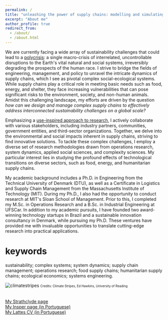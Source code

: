 ```yaml
---
permalink: /
title: "unleashing the power of supply chains: modelling and simulating complex social-ecological systems for high-leverage interventions"
excerpt: "About me"
author_profile: true
redirect_from: 
  - /about/
  - /about.html
---
```


We are currently facing a wide array of sustainability challenges that could lead to a <a href="https://cascadeinstitute.org/technical-paper/a-call-for-an-international-research-program-on-the-risk-of-a-global-polycrisis/" target="_blank">polycrisis</a>: a single macro-crisis of interrelated, uncontrollable disruptions to the Earth's vital natural and social systems, irreversibly degrading the prospects of the human race. I strive to bridge the fields of engineering, management, and policy to unravel the intricate dynamics of supply chains, which I see as pivotal complex social-ecological systems. While supply chains play a critical role in meeting basic needs such as food, energy, and shelter, they face increasing vulnerabilities that can pose significant risks to the environment, society, and non-human animals. Amidst this challenging landscape, my efforts are driven by the question _how can we design and manage complex supply chains to effectively address interconnected sustainability challenges on a global scale?_

Emphasizing a <a href="https://en.wikipedia.org/wiki/Pasteur%27s_quadrant" target="_blank">use-inspired approach to research</a>, I actively collaborate with various stakeholders, including industry partners, communities, government entities, and third-sector organizations. Together, we delve into the environmental and social impacts inherent in supply chains, striving to find innovative solutions. To tackle these complex challenges, I employ a diverse set of research methodologies drawn from operations research, system dynamics, applied social sciences, and complexity sciences. My particular interest lies in studying the profound effects of technological transitions on diverse sectors, such as food, energy, and humanitarian supply chains.

My academic background includes a Ph.D. in Engineering from the Technical University of Denmark (DTU), as well as a Certificate in Logistics and Supply Chain Management from the Massachusetts Institute of Technology (MIT). During my Ph.D., I also had the opportunity to conduct research at MIT's Sloan School of Management. Prior to this, I completed my M.Sc. in Operations Research and a B.Sc. in Industrial Engineering at UFSCar. In addition to my academic pursuits, I have founded two award-winning technology startups in Brazil and a sustainable innovation consultancy in Denmark, while pursuing my Ph.D. These ventures have provided me with invaluable opportunities to translate cutting-edge research into practical applications.

keywords
======
sustainability; complex systems; system dynamics; supply chain management; operations research; food supply chains; humanitarian supply chains; ecological economics; systems engineering.

![climatestripes](viniciuspr88.github.io/images/climatestripes.jpg) <font size = "1"> Credits: Climate Stripes, Ed Hawkins, University of Reading </font>
<br>
<br>
<br>
[My Strathclyde page](https://www.strath.ac.uk/staff/picanco_rodriguesviniciusdr/) 
<br>
[My Insper page (in Portuguese)](https://www.insper.edu.br/pesquisa-e-conhecimento/docentes-pesquisadores/vinicius-picanco-rodrigues/)
<br>
[My Lattes CV (in Portuguese)](https://lattes.cnpq.br/6693329429907988)   


